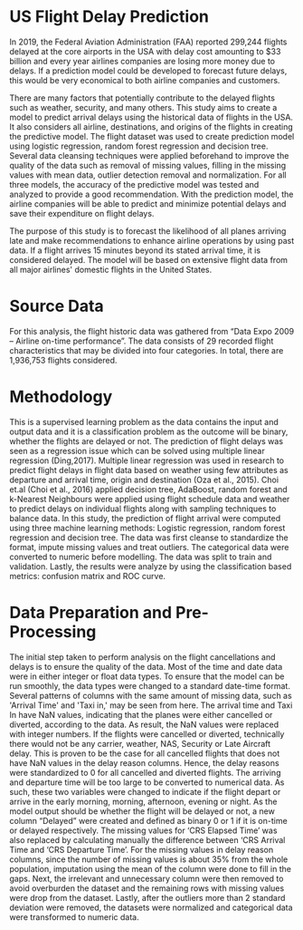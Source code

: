 # US Flight Delay Prediction

In 2019, the Federal Aviation Administration (FAA) reported 299,244 flights delayed at the core airports in the USA with delay cost amounting to $33 billion and every year airlines companies are losing more money due to delays. If a prediction model could be developed to forecast future delays, this would be very economical to both airline companies and customers.

There are many factors that potentially contribute to the delayed flights such as weather, security, and many others. This study aims to create a model to predict arrival delays using the historical data of flights in the USA. It also considers all airline, destinations, and
origins of the flights in creating the predictive model. The flight dataset was used to create prediction model using logistic regression,
random forest regression and decision tree. Several data cleansing techniques were applied beforehand to improve the quality of the data such as removal of missing values, filling in the missing values with mean data, outlier detection removal and normalization. For all three
models, the accuracy of the predictive model was tested and analyzed to provide a good recommendation. With the prediction model, the airline companies will be able to predict and minimize potential delays and save their expenditure on flight delays.

The purpose of this study is to forecast the likelihood of all planes arriving late and make recommendations to enhance airline operations by using past data. If a flight arrives 15 minutes beyond its stated arrival time, it is considered delayed. The model will be based on extensive flight data from all major airlines' domestic flights in the United States.

# Source Data
For this analysis, the flight historic data was gathered from “Data Expo 2009 – Airline on-time performance”. The data consists of 29 recorded flight characteristics that may be divided into four categories. In total, there are 1,936,753 flights considered.

# Methodology

This is a supervised learning problem as the data contains the input and output data and it is a classification problem as the outcome will be binary, whether the flights are delayed or not. The prediction of flight delays was seen as a regression issue which can be solved using
multiple linear regression (Ding,2017). Multiple linear regression was used in research to predict flight delays in flight data based on weather using few attributes as departure and arrival time, origin and destination (Oza et al., 2015). Choi et.al (Choi et al., 2016) applied decision tree, AdaBoost, random forest and k-Nearest Neighbours were applied using flight schedule data and weather to predict delays on individual flights along with sampling techniques to
balance data. In this study, the prediction of flight arrival were computed using three machine learning methods: Logistic regression, random forest regression and decision tree. The data was first cleanse to standardize the format, impute missing values and treat outliers. The categorical data were converted to numeric before modelling. The data was split to train and validation. Lastly, the results were analyze by using the classification based metrics: confusion matrix and ROC curve.


# Data Preparation and Pre-Processing

The initial step taken to perform analysis on the flight cancellations and delays is to ensure the quality of the data. Most of the time and date data were in either integer or float data types. To ensure that the model can be run smoothly, the data types were changed to a standard
date-time format. Several patterns of columns with the same amount of missing data, such as 'Arrival Time' and 'Taxi in,' may be seen from here. The arrival time and Taxi In have NaN values, indicating that the planes were either cancelled or diverted, according to the data. As  result, the NaN values were replaced with integer numbers. If the flights were cancelled or diverted, technically there would not be any carrier, weather, NAS, Security or Late Aircraft
delay. This is proven to be the case for all cancelled flights that does not have NaN values in the delay reason columns. Hence, the delay reasons were standardized to 0 for all cancelled and diverted flights. The arriving and departure time will be too large to be converted to numerical data. As
such, these two variables were changed to indicate if the flight depart or arrive in the early morning, morning, afternoon, evening or night. As the model output should be whether the flight will be delayed or not, a new column “Delayed” were created and defined as binary 0 or 1 if it is on-time or delayed respectively. The missing values for ‘CRS Elapsed Time’ was also replaced by calculating manually the difference between ‘CRS Arrival Time and ‘CRS Departure Time’. For the missing values in delay reason columns, since the number of missing values is about 35% from the whole population, imputation using the mean of the column were done to fill in the gaps. Next, the irrelevant and unnecessary column were then removed to avoid overburden the dataset and the remaining rows with missing values were drop from the dataset. Lastly, after the outliers more than 2 standard deviation were removed, the datasets were normalized and categorical data were transformed to numeric data.
